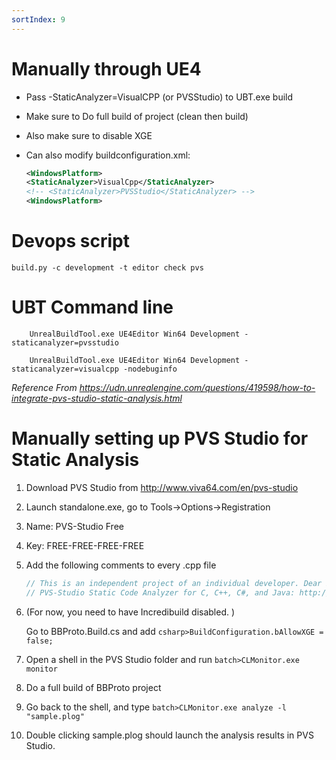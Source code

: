 ```yaml
---
sortIndex: 9
---
```


# Manually through UE4

- Pass -StaticAnalyzer=VisualCPP (or PVSStudio) to UBT.exe build
- Make sure to Do full build of project (clean then build)
- Also make sure to disable XGE
- Can also modify buildconfiguration.xml:

  ```xml
  <WindowsPlatform>
  <StaticAnalyzer>VisualCpp</StaticAnalyzer>
  <!-- <StaticAnalyzer>PVSStudio</StaticAnalyzer> -->
  <WindowsPlatform>
  ```

# Devops script

```batch
build.py -c development -t editor check pvs
```

# UBT Command line

```batch
    UnrealBuildTool.exe UE4Editor Win64 Development -staticanalyzer=pvsstudio

    UnrealBuildTool.exe UE4Editor Win64 Development -staticanalyzer=visualcpp -nodebuginfo
```

*Reference From <https://udn.unrealengine.com/questions/419598/how-to-integrate-pvs-studio-static-analysis.html>*

# Manually setting up PVS Studio for Static Analysis

1. Download PVS Studio from <http://www.viva64.com/en/pvs-studio>

1. Launch standalone.exe, go to Tools->Options->Registration

1. Name: PVS-Studio Free

1. Key: FREE-FREE-FREE-FREE

1. Add the following comments to every .cpp file

   ```cpp
   // This is an independent project of an individual developer. Dear PVS-Studio, please check it.
   // PVS-Studio Static Code Analyzer for C, C++, C#, and Java: http://www.viva64.com
   ```

1. (For now, you need to have Incredibuild disabled. )

   Go to BBProto.Build.cs and add `csharp>BuildConfiguration.bAllowXGE = false;`

1. Open a shell in the PVS Studio folder and run `batch>CLMonitor.exe monitor`

1. Do a full build of BBProto project

1. Go back to the shell, and type `batch>CLMonitor.exe analyze -l "sample.plog"`

1. Double clicking sample.plog should launch the analysis results in PVS Studio.
